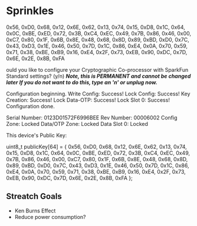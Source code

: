 Sprinkles
=========

0x56, 0xD0, 0x68, 0x12, 0x6E, 0x62, 0x13, 0x74, 0x15, 0xD8, 0x1C, 0x64, 0x0C, 0xBE, 0xED, 0x72, 
0x3B, 0xC4, 0xEC, 0x49, 0x7B, 0x86, 0x46, 0x00, 0xC7, 0x80, 0x1F, 0x6B, 0x8E, 0x48, 0x68, 0x8D, 
0x89, 0xBD, 0xD0, 0x7C, 0x43, 0xD3, 0x1E, 0x46, 0x50, 0x7D, 0x1C, 0x86, 0xE4, 0x0A, 0x70, 0x59, 
0x71, 0x38, 0xBE, 0xB9, 0x16, 0xE4, 0x2F, 0x73, 0xEB, 0x90, 0xDC, 0x7D, 0x6E, 0x2E, 0x8B, 0xFA

ould you like to configure your Cryptographic Co-processor with SparkFun Standard settings? (y/n)
***Note, this is PERMANENT and cannot be changed later***
***If you do not want to do this, type an 'n' or unplug now.***

Configuration beginning.
Write Config: 	Success!
Lock Config: 	Success!
Key Creation: 	Success!
Lock Data-OTP: 	Success!
Lock Slot 0: 	Success!
Configuration done.


Serial Number: 	0123D01572F6996BEE
Rev Number: 	00006002
Config Zone: 	Locked
Data/OTP Zone: 	Locked
Data Slot 0: 	Locked

This device's Public Key:

uint8_t publicKey[64] = {
0x56, 0xD0, 0x68, 0x12, 0x6E, 0x62, 0x13, 0x74, 0x15, 0xD8, 0x1C, 0x64, 0x0C, 0xBE, 0xED, 0x72, 
0x3B, 0xC4, 0xEC, 0x49, 0x7B, 0x86, 0x46, 0x00, 0xC7, 0x80, 0x1F, 0x6B, 0x8E, 0x48, 0x68, 0x8D, 
0x89, 0xBD, 0xD0, 0x7C, 0x43, 0xD3, 0x1E, 0x46, 0x50, 0x7D, 0x1C, 0x86, 0xE4, 0x0A, 0x70, 0x59, 
0x71, 0x38, 0xBE, 0xB9, 0x16, 0xE4, 0x2F, 0x73, 0xEB, 0x90, 0xDC, 0x7D, 0x6E, 0x2E, 0x8B, 0xFA
};



Streatch Goals
--------------

- Ken Burns Effect
- Reduce power consumption?
